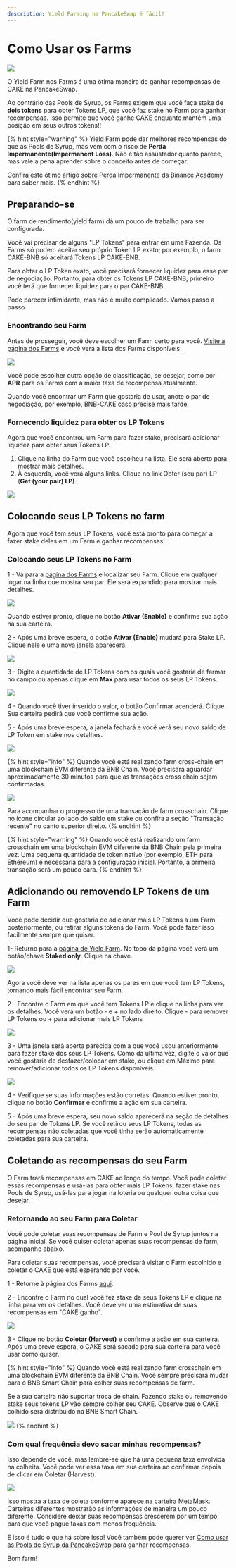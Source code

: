 ```yaml
---
description: Yield Farming na PancakeSwap é fácil!
---
```


# Como Usar os Farms

![](../../.gitbook/assets/how-to-yield-farms-header.png)

O Yield Farm nos Farms é uma ótima maneira de ganhar recompensas de CAKE na PancakeSwap.&#x20;

Ao contrário das Pools de Syrup, os Farms exigem que você faça stake de **dois tokens** para obter Tokens LP, que você faz stake no Farm para ganhar recompensas. Isso permite que você ganhe CAKE enquanto mantém uma posição em seus outros tokens!!

{% hint style="warning" %}
Yield Farm pode dar melhores recompensas do que as Pools de Syrup, mas vem com o risco de **Perda Impermanente(Impermanent Loss)**. Não é tão assustador quanto parece, mas vale a pena aprender sobre o conceito antes de começar.&#x20;

Confira este ótimo [artigo sobre Perda Impermanente da Binance Academy](https://academy.binance.com/pt/articles/impermanent-loss-explained) para saber mais.
{% endhint %}

## Preparando-se

O farm de rendimento(yield farm) dá um pouco de trabalho para ser configurada.&#x20;

Você vai precisar de alguns "LP Tokens" para entrar em uma Fazenda. Os Farms só podem aceitar seu próprio Token LP exato; por exemplo, o farm CAKE-BNB só aceitará Tokens LP CAKE-BNB.&#x20;

Para obter o LP Token exato, você precisará fornecer liquidez para esse par de negociação. Portanto, para obter os Tokens LP CAKE-BNB, primeiro você terá que fornecer liquidez para o par CAKE-BNB.&#x20;

Pode parecer intimidante, mas não é muito complicado. Vamos passo a passo.

### Encontrando seu Farm

Antes de prosseguir, você deve escolher um Farm certo para você. [Visite a página dos Farms](https://pancakeswap.finance/farms) e você verá a lista dos Farms disponíveis.

![](<../../.gitbook/assets/image (4).png>)

Você pode escolher outra opção de classificação, se desejar, como por **APR** para os Farms com a maior taxa de recompensa atualmente.

Quando você encontrar um Farm que gostaria de usar, anote o par de negociação, por exemplo, BNB-CAKE caso precise mais tarde.

### Fornecendo liquidez para obter os LP Tokens

Agora que você encontrou um Farm para fazer stake, precisará adicionar liquidez para obter seus Tokens LP.

1. Clique na linha do Farm  que você escolheu na lista. Ele será aberto para mostrar mais detalhes.
2. À esquerda, você verá alguns links. Clique no link Obter (seu par) LP (**Get (your pair) LP)**.

![](<../../.gitbook/assets/image (9).png>)

## Colocando seus LP Tokens no farm

Agora que você tem seus LP Tokens, você está pronto para começar a fazer stake deles em um Farm e ganhar recompensas!

### Colocando seus LP Tokens no Farm

1 - Vá para a [página dos Farms](https://pancakeswap.finance/farms)  e localizar seu Farm. Clique em qualquer lugar na linha que mostra seu par. Ele será expandido para mostrar mais detalhes.

![](<../../.gitbook/assets/image (3) (3).png>)

Quando estiver pronto, clique no botão **Ativar (Enable)** e confirme sua ação na sua carteira.&#x20;

2 - Após uma breve espera, o botão **Ativar (Enable)** mudará para Stake LP. Clique nele e uma nova janela aparecerá.

![](<../../.gitbook/assets/image (20).png>)

3 - Digite a quantidade de LP Tokens com os quais você gostaria de farmar no campo ou apenas clique em **Max** para usar todos os seus LP Tokens.

![](<../../.gitbook/assets/image (8).png>)

4 - Quando você tiver inserido o valor, o botão Confirmar acenderá. Clique. Sua carteira pedirá que você confirme sua ação.

5 - Após uma breve espera, a janela fechará e você verá seu novo saldo de LP Token em stake nos detalhes.

![](<../../.gitbook/assets/image (39).png>)

{% hint style="info" %}
Quando você está realizando farm cross-chain em uma blockchain EVM diferente da BNB Chain. Você precisará aguardar aproximadamente 30 minutos para que as transações cross chain sejam confirmadas.

![](<../../.gitbook/assets/image (19).png>)

Para acompanhar o progresso de uma transação de farm crosschain. Clique no ícone circular ao lado do saldo em stake ou confira a seção "Transação recente" no canto superior direito.
{% endhint %}

{% hint style="warning" %}
Quando você está realizando um farm crosschain em uma blockchain EVM diferente da BNB Chain pela primeira vez. Uma pequena quantidade de token nativo (por exemplo, ETH para Ethereum) é necessária para a configuração inicial. Portanto, a primeira transação será um pouco cara.
{% endhint %}

## Adicionando ou removendo LP Tokens de um Farm

Você pode decidir que gostaria de adicionar mais LP Tokens a um Farm posteriormente, ou retirar alguns tokens do Farm. Você pode fazer isso facilmente sempre que quiser.

1- Returno para a [página de Yield Farm](https://pancakeswap.finance/farms). No topo da página você verá um botão/chave **Staked only**. Clique na chave.

![](<../../.gitbook/assets/image (34).png>)

Agora você deve ver na lista apenas os pares em que você tem LP Tokens, tornando mais fácil encontrar seu Farm.

2 - Encontre o Farm em que você tem Tokens LP e clique na linha para ver os detalhes. Você verá um botão - e + no lado direito. Clique - para remover LP Tokens ou + para adicionar mais LP Tokens

![](<../../.gitbook/assets/image (102) (2) (2) (1) (1) (1) (1) (1) (1) (1).png>)

3 - Uma janela será aberta parecida com a que você usou anteriormente para fazer stake dos seus LP Tokens. Como da última vez, digite o valor que você gostaria de desfazer/colocar em stake, ou clique em Máximo para remover/adicionar todos os LP Tokens disponíveis.

![](<../../.gitbook/assets/image (33).png>)

4 - Verifique se suas informações estão corretas. Quando estiver pronto, clique no botão **Confirmar** e confirme a ação em sua carteira.&#x20;

5 - Após uma breve espera, seu novo saldo aparecerá na seção de detalhes do seu par de Tokens LP. Se você retirou seus LP Tokens, todas as recompensas não coletadas que você tinha serão automaticamente coletadas para sua carteira.

## Coletando as recompensas do seu Farm

O Farm trará recompensas em CAKE ao longo do tempo. Você pode coletar essas recompensas e usá-las para obter mais LP Tokens, fazer stake nas Pools de Syrup, usá-las para jogar na loteria ou qualquer outra coisa que desejar.

### Retornando ao seu Farm para Coletar

Você pode coletar suas recompensas de Farm e Pool de Syrup juntos na página inicial. Se você quiser coletar apenas suas recompensas de farm, acompanhe abaixo.&#x20;

Para coletar suas recompensas, você precisará visitar o Farm escolhido e coletar o CAKE que está esperando por você.

1 -  Retorne à página dos Farms [aqui](https://pancakeswap.finance/farms).&#x20;

2 - Encontre o Farm no qual você fez stake de seus Tokens LP e clique na linha para ver os detalhes. Você deve ver uma estimativa de suas recompensas em "CAKE ganho".

![](<../../.gitbook/assets/image (2) (3).png>)

3 - Clique no botão **Coletar (Harvest)** e confirme a ação em sua carteira. Após uma breve espera, o CAKE será sacado para sua carteira para você usar como quiser.

{% hint style="info" %}
Quando você está realizando farm crosschain em uma blockchain EVM diferente da BNB Chain. Você sempre precisará mudar para o BNB Smart Chain para colher suas recompensas de farm.&#x20;

Se a sua carteira não suportar troca de chain. Fazendo stake ou removendo stake seus tokens LP vão sempre colher seu CAKE. Observe que o CAKE colhido será distribuído na BNB Smart Chain.

![](<../../.gitbook/assets/image (5).png>)
{% endhint %}

### Com qual frequência devo sacar minhas recompensas?

Isso depende de você, mas lembre-se que há uma pequena taxa envolvida na colheita. Você pode ver essa taxa em sua carteira ao confirmar depois de clicar em Coletar (Harvest).

![](<../../.gitbook/assets/image (31) (1).png>)

Isso mostra a taxa de coleta conforme aparece na carteira MetaMask. Carteiras diferentes mostrarão as informações de maneira um pouco diferente. Considere deixar suas recompensas crescerem por um tempo para que você pague taxas com menos frequência.&#x20;

E isso é tudo o que há sobre isso! Você também pode querer ver [Como usar as Pools de Syrup da PancakeSwap](https://docs.pancakeswap.finance/v/portuguese-brazilian/produtos/syrup-pool) para ganhar recompensas.&#x20;

Bom farm!
